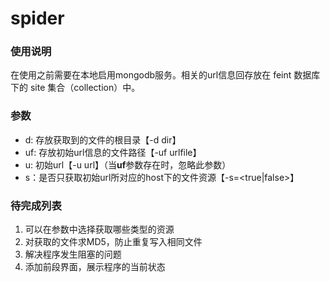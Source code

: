 # spider
### 使用说明
在使用之前需要在本地启用mongodb服务。相关的url信息回存放在 feint 数据库下的 site 集合（collection）中。
### 参数
- d: 存放获取到的文件的根目录【-d dir】
- uf: 存放初始url信息的文件路径【-uf urlfile】
- u: 初始url【-u url】（当**uf**参数存在时，忽略此参数）
- s：是否只获取初始url所对应的host下的文件资源【-s=<true|false>】

### 待完成列表
1. 可以在参数中选择获取哪些类型的资源
2. 对获取的文件求MD5，防止重复写入相同文件
3. 解决程序发生阻塞的问题
4. 添加前段界面，展示程序的当前状态
